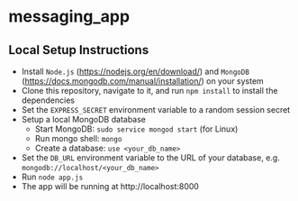 # messaging_app

## Local Setup Instructions
* Install `Node.js` (https://nodejs.org/en/download/) and `MongoDB` (https://docs.mongodb.com/manual/installation/) on your system
* Clone this repository, navigate to it, and run `npm install` to install the dependencies
* Set the `EXPRESS_SECRET` environment variable to a random session secret
* Setup a local MongoDB database
	* Start MongoDB: `sudo service mongod start` (for Linux)
	* Run mongo shell: `mongo`
	* Create a database: `use <your_db_name>`
* Set the `DB_URL` environment variable to the URL of your database, e.g. `mongodb://localhost/<your_db_name>`
* Run `node app.js`
* The app will be running at http://localhost:8000
